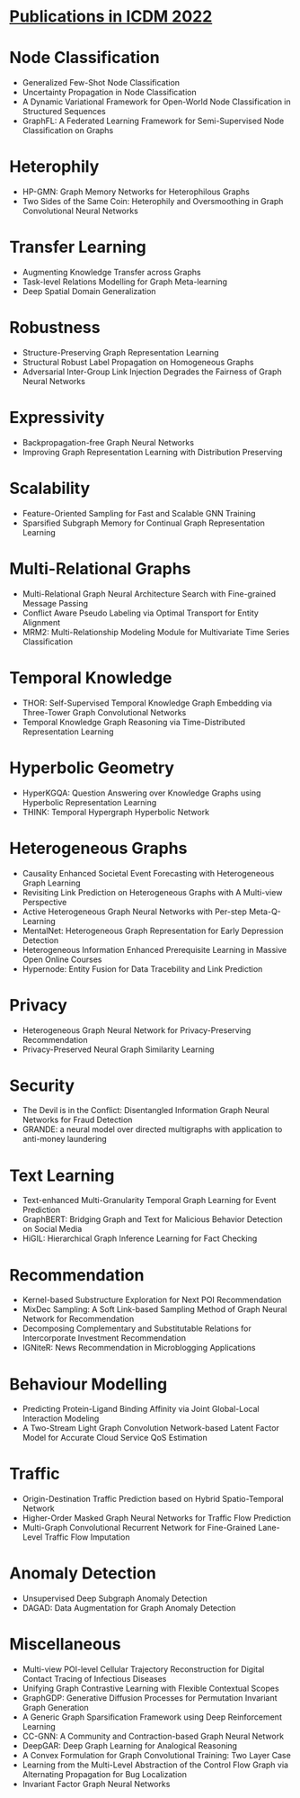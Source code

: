# [Publications in ICDM 2022](https://www.cse.fau.edu/~xqzhu/icdm2022/ICDM2022Program.pdf)



# Node Classification
- Generalized Few-Shot Node Classification
- Uncertainty Propagation in Node Classification
- A Dynamic Variational Framework for Open-World Node Classification in Structured Sequences
- GraphFL: A Federated Learning Framework for Semi-Supervised Node Classification on Graphs



# Heterophily
- HP-GMN: Graph Memory Networks for Heterophilous Graphs
- Two Sides of the Same Coin: Heterophily and Oversmoothing in Graph Convolutional Neural Networks



# Transfer Learning
- Augmenting Knowledge Transfer across Graphs
- Task-level Relations Modelling for Graph Meta-learning
- Deep Spatial Domain Generalization



# Robustness
- Structure-Preserving Graph Representation Learning
- Structural Robust Label Propagation on Homogeneous Graphs
- Adversarial Inter-Group Link Injection Degrades the Fairness of Graph Neural Networks



# Expressivity
- Backpropagation-free Graph Neural Networks
- Improving Graph Representation Learning with Distribution Preserving



# Scalability
- Feature-Oriented Sampling for Fast and Scalable GNN Training
- Sparsified Subgraph Memory for Continual Graph Representation Learning



# Multi-Relational Graphs
- Multi-Relational Graph Neural Architecture Search with Fine-grained Message Passing
- Conflict Aware Pseudo Labeling via Optimal Transport for Entity Alignment
- MRM2: Multi-Relationship Modeling Module for Multivariate Time Series Classification



# Temporal Knowledge
- THOR: Self-Supervised Temporal Knowledge Graph Embedding via Three-Tower Graph Convolutional Networks
- Temporal Knowledge Graph Reasoning via Time-Distributed Representation Learning



# Hyperbolic Geometry
- HyperKGQA: Question Answering over Knowledge Graphs using Hyperbolic Representation Learning
- THINK: Temporal Hypergraph Hyperbolic Network



# Heterogeneous Graphs
- Causality Enhanced Societal Event Forecasting with Heterogeneous Graph Learning
- Revisiting Link Prediction on Heterogeneous Graphs with A Multi-view Perspective
- Active Heterogeneous Graph Neural Networks with Per-step Meta-Q-Learning
- MentalNet: Heterogeneous Graph Representation for Early Depression Detection
- Heterogeneous Information Enhanced Prerequisite Learning in Massive Open Online Courses
- Hypernode: Entity Fusion for Data Tracebility and Link Prediction


# Privacy
- Heterogeneous Graph Neural Network for Privacy-Preserving Recommendation
- Privacy-Preserved Neural Graph Similarity Learning



# Security
- The Devil is in the Conflict: Disentangled Information Graph Neural Networks for Fraud Detection
- GRANDE: a neural model over directed multigraphs with application to anti-money laundering



# Text Learning
- Text-enhanced Multi-Granularity Temporal Graph Learning for Event Prediction
- GraphBERT: Bridging Graph and Text for Malicious Behavior Detection on Social Media
- HiGIL: Hierarchical Graph Inference Learning for Fact Checking



# Recommendation
- Kernel-based Substructure Exploration for Next POI Recommendation
- MixDec Sampling: A Soft Link-based Sampling Method of Graph Neural Network for Recommendation
- Decomposing Complementary and Substitutable Relations for Intercorporate Investment Recommendation
- IGNiteR: News Recommendation in Microblogging Applications



# Behaviour Modelling
- Predicting Protein-Ligand Binding Affinity via Joint Global-Local Interaction Modeling
- A Two-Stream Light Graph Convolution Network-based Latent Factor Model for Accurate Cloud Service QoS Estimation



# Traffic
- Origin-Destination Traffic Prediction based on Hybrid Spatio-Temporal Network
- Higher-Order Masked Graph Neural Networks for Traffic Flow Prediction
- Multi-Graph Convolutional Recurrent Network for Fine-Grained Lane-Level Traffic Flow Imputation



# Anomaly Detection
- Unsupervised Deep Subgraph Anomaly Detection
- DAGAD: Data Augmentation for Graph Anomaly Detection



# Miscellaneous
- Multi-view POI-level Cellular Trajectory Reconstruction for Digital Contact Tracing of Infectious Diseases
- Unifying Graph Contrastive Learning with Flexible Contextual Scopes
- GraphGDP: Generative Diffusion Processes for Permutation Invariant Graph Generation
- A Generic Graph Sparsification Framework using Deep Reinforcement Learning
- CC-GNN: A Community and Contraction-based Graph Neural Network
- DeepGAR: Deep Graph Learning for Analogical Reasoning
- A Convex Formulation for Graph Convolutional Training: Two Layer Case
- Learning from the Multi-Level Abstraction of the Control Flow Graph via Alternating Propagation for Bug Localization
- Invariant Factor Graph Neural Networks
